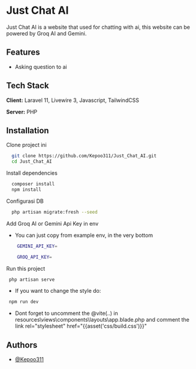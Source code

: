 
# Just Chat AI

Just Chat AI is a website that used for chatting with ai, this website can be powered by Groq AI and Gemini.


## Features

- Asking question to ai

## Tech Stack

**Client:** Laravel 11, Livewire 3,  Javascript, TailwindCSS

**Server:** PHP


## Installation

Clone project ini

```bash
  git clone https://github.com/Kepoo311/Just_Chat_AI.git
  cd Just_Chat_AI
```

Install dependencies

```bash
  composer install
  npm install
```

Configurasi DB

```bash
  php artisan migrate:fresh --seed
```

Add Groq AI or Gemini Api Key in env
* You can just copy from example env, in the very bottom

```bash
    GEMINI_API_KEY=

    GROQ_API_KEY=
```

Run this project

 ```bash
  php artisan serve
```   

* If you want to change the style do:

 ```bash
  npm run dev
```  

* Dont forget to uncomment the @vite(..) in resources\views\components\layouts\app.blade.php and comment the 
   link rel="stylesheet" href="{{asset('css/build.css')}}"

## Authors

- [@Kepoo311](https://www.github.com/kepoo311)

